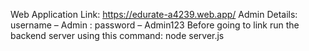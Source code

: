 Web Application Link: https://edurate-a4239.web.app/ 
Admin Details: username – Admin
		: password – Admin123
Before going to link run the backend server using this command: node server.js
